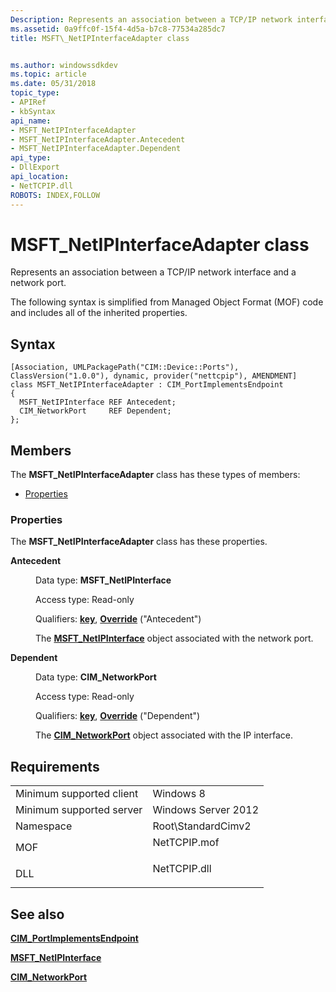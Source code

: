 ```yaml
---
Description: Represents an association between a TCP/IP network interface and a network port.
ms.assetid: 0a9ffc0f-15f4-4d5a-b7c8-77534a285dc7
title: MSFT\_NetIPInterfaceAdapter class


ms.author: windowssdkdev
ms.topic: article
ms.date: 05/31/2018
topic_type: 
- APIRef
- kbSyntax
api_name: 
- MSFT_NetIPInterfaceAdapter
- MSFT_NetIPInterfaceAdapter.Antecedent
- MSFT_NetIPInterfaceAdapter.Dependent
api_type: 
- DllExport
api_location: 
- NetTCPIP.dll
ROBOTS: INDEX,FOLLOW
---
```


# MSFT\_NetIPInterfaceAdapter class

Represents an association between a TCP/IP network interface and a network port.

The following syntax is simplified from Managed Object Format (MOF) code and includes all of the inherited properties.

## Syntax

``` syntax
[Association, UMLPackagePath("CIM::Device::Ports"), ClassVersion("1.0.0"), dynamic, provider("nettcpip"), AMENDMENT]
class MSFT_NetIPInterfaceAdapter : CIM_PortImplementsEndpoint
{
  MSFT_NetIPInterface REF Antecedent;
  CIM_NetworkPort     REF Dependent;
};
```

## Members

The **MSFT\_NetIPInterfaceAdapter** class has these types of members:

-   [Properties](#properties)

### Properties

The **MSFT\_NetIPInterfaceAdapter** class has these properties.

<dl> <dt>

**Antecedent**
</dt> <dd> <dl> <dt>

Data type: **MSFT\_NetIPInterface**
</dt> <dt>

Access type: Read-only
</dt> <dt>

Qualifiers: [**key**](/windows/win32/wmisdk/key-qualifier), [**Override**](/windows/win32/wmisdk/standard-qualifiers) ("Antecedent")
</dt> </dl>

The [**MSFT\_NetIPInterface**](msft-netipinterface.md) object associated with the network port.

</dd> <dt>

**Dependent**
</dt> <dd> <dl> <dt>

Data type: **CIM\_NetworkPort**
</dt> <dt>

Access type: Read-only
</dt> <dt>

Qualifiers: [**key**](/windows/win32/wmisdk/key-qualifier), [**Override**](/windows/win32/wmisdk/standard-qualifiers) ("Dependent")
</dt> </dl>

The [**CIM\_NetworkPort**](/previous-versions//cc136873(v=vs.85)) object associated with the IP interface.

</dd> </dl>

## Requirements



|                                     |                                                                                         |
|-------------------------------------|-----------------------------------------------------------------------------------------|
| Minimum supported client<br/> | Windows 8<br/>                                                                    |
| Minimum supported server<br/> | Windows Server 2012<br/>                                                          |
| Namespace<br/>                | Root\\StandardCimv2<br/>                                                          |
| MOF<br/>                      | <dl> <dt>NetTCPIP.mof</dt> </dl> |
| DLL<br/>                      | <dl> <dt>NetTCPIP.dll</dt> </dl> |



## See also

<dl> <dt>

[**CIM\_PortImplementsEndpoint**](cim-portimplementsendpoint.md)
</dt> <dt>

[**MSFT\_NetIPInterface**](msft-netipinterface.md)
</dt> <dt>

[**CIM\_NetworkPort**](/previous-versions//cc136873(v=vs.85))
</dt> </dl>

 

